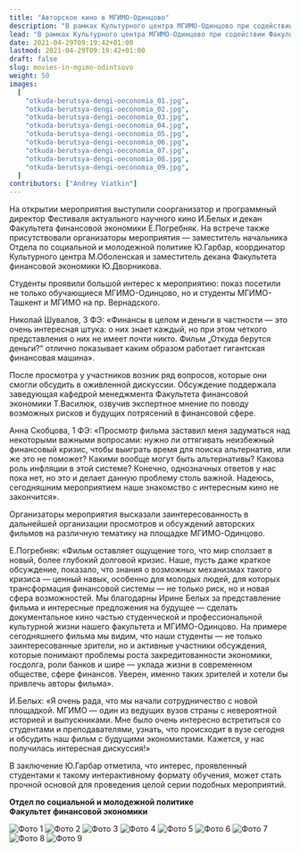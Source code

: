 ```yaml
---
title: "Авторское кино в МГИМО-Одинцово"
description: "В рамках Культурного центра МГИМО-Одинцово при содействии Факультета финансовой экономики и организаторов Фестиваля актуального научного кино 20 апреля состоялся показ авторского фильма немецкого режиссера Кармен Лосманн «Откуда берутся деньги (Oeconomia)?»"
lead: "В рамках Культурного центра МГИМО-Одинцово при содействии Факультета финансовой экономики и организаторов Фестиваля актуального научного кино 20 апреля состоялся показ авторского фильма немецкого режиссера Кармен Лосманн «Откуда берутся деньги (Oeconomia)?»"
date: 2021-04-29T09:19:42+01:00
lastmod: 2021-04-29T09:19:42+01:00
draft: false
slug: movies-in-mgimo-odintsovo
weight: 50
images:
  [
    "otkuda-berutsya-dengi-oeconomia_01.jpg",
    "otkuda-berutsya-dengi-oeconomia_02.jpg",
    "otkuda-berutsya-dengi-oeconomia_03.jpg",
    "otkuda-berutsya-dengi-oeconomia_04.jpg",
    "otkuda-berutsya-dengi-oeconomia_05.jpg",
    "otkuda-berutsya-dengi-oeconomia_06.jpg",
    "otkuda-berutsya-dengi-oeconomia_07.jpg",
    "otkuda-berutsya-dengi-oeconomia_08.jpg",
    "otkuda-berutsya-dengi-oeconomia_09.jpg",
  ]
contributors: ["Andrey Viatkin"]
---
```


На открытии мероприятия выступили соорганизатор и программный директор Фестиваля актуального научного кино И.Белых и декан Факультета финансовой экономики Е.Погребняк. На встрече также присутствовали организаторы мероприятия — заместитель начальника Отдела по социальной и молодежной политике Ю.Гарбар, координатор Культурного центра М.Оболенская и заместитель декана Факультета финансовой экономики Ю.Дворникова.

Студенты проявили большой интерес к мероприятию: показ посетили не только обучающиеся МГИМО-Одинцово, но и студенты МГИМО-Ташкент и МГИМО на пр. Вернадского.

Николай Шувалов, 3 ФЭ: «Финансы в целом и деньги в частности — это очень интересная штука: о них знает каждый, но при этом четкого представления о них не имеет почти никто. Фильм „Откуда берутся деньги?“ отлично показывает каким образом работает гигантская финансовая машина».

После просмотра у участников возник ряд вопросов, которые они смогли обсудить в оживленной дискуссии. Обсуждение поддержала заведующая кафедрой менеджмента Факультета финансовой экономики Т.Василюк, озвучив экспертное мнение по поводу возможных рисков и будущих потрясений в финансовой сфере.

Анна Скобцова, 1 ФЭ: «Просмотр фильма заставил меня задуматься над некоторыми важными вопросами: нужно ли оттягивать неизбежный финансовый кризис, чтобы выиграть время для поиска альтернатив, или же это не поможет? Какими вообще могут быть альтернативы? Какова роль инфляции в этой системе? Конечно, однозначных ответов у нас пока нет, но это и делает данную проблему столь важной. Надеюсь, сегодняшним мероприятием наше знакомство с интересным кино не закончится».

Организаторы мероприятия высказали заинтересованность в дальнейшей организации просмотров и обсуждений авторских фильмов на различную тематику на площадке МГИМО-Одинцово.

Е.Погребняк: «Фильм оставляет ощущение того, что мир сползает в новый, более глубокий долговой кризис. Наше, пусть даже краткое обсуждение, показало, что знания о возможных механизмах такого кризиса — ценный навык, особенно для молодых людей, для которых трансформация финансовой системы — не только риск, но и новая сфера возможностей. Мы благодарны Ирине Белых за представление фильма и интересные предложения на будущее — сделать документальное кино частью студенческой и профессиональной культурной жизни нашего факультета и МГИМО-Одинцово. На примере сегодняшнего фильма мы видим, что наши студенты — не только заинтересованные зрители, но и активные участники обсуждения, которые понимают проблемы роста закредитованности экономики, госдолга, роли банков и шире — уклада жизни в современном обществе, сфере финансов. Уверен, именно таких зрителей и хотели бы привлечь авторы фильма».

И.Белых: «Я очень рада, что мы начали сотрудничество с новой площадкой. МГИМО — один из ведущих вузов страны с невероятной историей и выпускниками. Мне было очень интересно встретиться со студентами и преподавателями, узнать, что происходит в вузе сегодня и обсудить наш фильм с будущими экономистами. Кажется, у нас получилась интересная дискуссия!»

В заключение Ю.Гарбар отметила, что интерес, проявленный студентами к такому интерактивному формату обучения, может стать прочной основой для проведения целой серии подобных мероприятий.

**Отдел по социальной и молодежной политике**  
**Факультет финансовой экономики**

![Фото 1](otkuda-berutsya-dengi-oeconomia_01.jpg)
![Фото 2](otkuda-berutsya-dengi-oeconomia_02.jpg)
![Фото 3](otkuda-berutsya-dengi-oeconomia_03.jpg)
![Фото 4](otkuda-berutsya-dengi-oeconomia_04.jpg)
![Фото 5](otkuda-berutsya-dengi-oeconomia_05.jpg)
![Фото 6](otkuda-berutsya-dengi-oeconomia_06.jpg)
![Фото 7](otkuda-berutsya-dengi-oeconomia_07.jpg)
![Фото 8](otkuda-berutsya-dengi-oeconomia_08.jpg)
![Фото 9](otkuda-berutsya-dengi-oeconomia_09.jpg)
